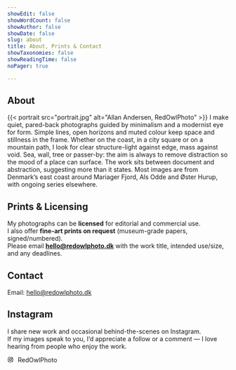 ```yaml
---
showEdit: false
showWordCount: false
showAuthor: false
showDate: false
slug: about
title: About, Prints & Contact
showTaxonomies: false
showReadingTime: false
noPager: true

---
```


## About
{{< portrait src="portrait.jpg" alt="Allan Andersen, RedOwlPhoto" >}}
I make quiet, pared-back photographs guided by minimalism and a modernist eye for form. Simple lines, open horizons and muted colour keep space and stillness in the frame. Whether on the coast, in a city square or on a mountain path, I look for clear structure-light against edge, mass against void. Sea, wall, tree or passer-by: the aim is always to remove distraction so the mood of a place can surface. The work sits between document and abstraction, suggesting more than it states. Most images are from Denmark’s east coast around Mariager Fjord, Als Odde and Øster Hurup, with ongoing series elsewhere.

## Prints & Licensing
My photographs can be **licensed** for editorial and commercial use.  
I also offer **fine-art prints on request** (museum-grade papers, signed/numbered).  
Please email **hello@redowlphoto.dk** with the work title, intended use/size, and any deadlines.

## Contact
Email: [hello@redowlphoto.dk](mailto:hello@redowlphoto.dk)

## Instagram
I share new work and occasional behind-the-scenes on Instagram.  
If my images speak to you, I’d appreciate a follow or a comment — I love hearing from people who enjoy the work.

<a class="ig-inline" href="https://www.instagram.com/redowlphoto/" target="_blank" rel="me noopener" aria-label="Instagram">
  <svg viewBox="0 0 24 24" aria-hidden="true" style="width:1em;height:1em;vertical-align:-0.15em;margin-right:.35em">
    <rect x="3" y="3" width="18" height="18" rx="5" ry="5" fill="none" stroke="currentColor" stroke-width="2"/>
    <circle cx="12" cy="12" r="4" fill="none" stroke="currentColor" stroke-width="2"/>
    <circle cx="17.5" cy="6.5" r="1.5" fill="currentColor"/>
  </svg>
  <span>RedOwlPhoto</span>
</a>

<style>
  .ig-inline{display:inline-flex;align-items:center;gap:.35em;text-decoration:none}
  .ig-inline:hover{opacity:.95}
</style>
